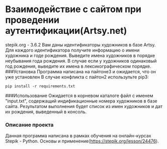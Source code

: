 # Взаимодействие с сайтом при проведении аутентификации(Artsy.net)
stepik.org - 3.6.2 
Вам даны идентификаторы художников в базе Artsy.
Для каждого идентификатора получите информацию о имени художника и годе рождения.
Выведите имена художников в порядке неубывания года рождения. В случае если у художников одинаковый год рождения, выведите их имена в лексикографическом порядке.
###Установка
Программа написана на пайтоне3 и ожидается, что он уже установлен
В случае конфликта с пайтон2 использульте pip3:
```
pip install -r requirements.txt
```
###Использование
Ожидается в корневом каталоге файл с именем "input.txt", содержащий индификационные номера художников в базе сайта.
Результатом выполнения будет список из имен художников и дат их рождения, выведенный в консоль.

### Описание проекта
Данная программа написана в рамках обучения на онлайн-курсах Stepik - Python. Основы и применение(https://stepik.org/lesson/24476).


